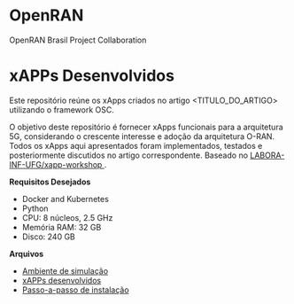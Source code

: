 # OpenRAN
OpenRAN Brasil Project Collaboration


# xAPPs Desenvolvidos

Este repositório reúne os xApps criados no artigo <TITULO_DO_ARTIGO> utilizando o framework OSC.

O objetivo deste repositório é fornecer xApps funcionais para a arquitetura 5G, considerando o crescente interesse e adoção da arquitetura O-RAN. Todos os xApps aqui apresentados foram implementados, testados e posteriormente discutidos no artigo correspondente. 
Baseado no [LABORA-INF-UFG/xapp-workshop ](https://github.com/LABORA-INF-UFG/xapp-workshop.git). 

**Requisitos Desejados**
- Docker and Kubernetes
- Python
- CPU: 8 núcleos, 2.5 GHz
- Memória RAM: 32 GB
- Disco: 240 GB

**Arquivos**
- [Ambiente de simulação](Setup.md)
- [xAPPs desenvolvidos](Xapps)
- [Passo-a-passo de instalação](Build.md)
